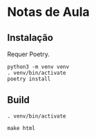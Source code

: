 # Notas de Aula

## Instalação
Requer Poetry.

```
python3 -m venv venv
. venv/bin/activate
poetry install
```

## Build
```
. venv/bin/activate

make html
```
